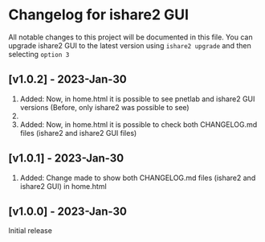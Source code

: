 # Changelog for ishare2 GUI
All notable changes to this project will be documented in this file. You can upgrade ishare2 GUI to the latest version using `ishare2 upgrade` and then selecting `option 3`

## [v1.0.2] - 2023-Jan-30
1) Added: Now, in home.html it is possible to see pnetlab and ishare2 GUI versions (Before, only ishare2 was possible to see)
2) 
3) Added: Now, in home.html it is possible to check both CHANGELOG.md files (ishare2 and ishare2 GUI files)

## [v1.0.1] - 2023-Jan-30
1) Added: Change made to show both CHANGELOG.md files (ishare2 and ishare2 GUI) in home.html

## [v1.0.0] - 2023-Jan-30
Initial release
